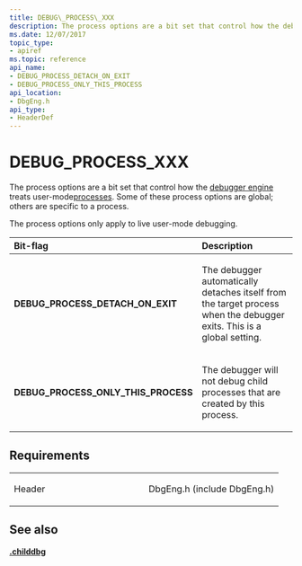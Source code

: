 ```yaml
---
title: DEBUG\_PROCESS\_XXX
description: The process options are a bit set that control how the debugger engine treats user-modeprocesses. Some of these process options are global; others are specific to a process.
ms.date: 12/07/2017
topic_type:
- apiref
ms.topic: reference
api_name:
- DEBUG_PROCESS_DETACH_ON_EXIT
- DEBUG_PROCESS_ONLY_THIS_PROCESS
api_location:
- DbgEng.h
api_type:
- HeaderDef
---
```


# DEBUG\_PROCESS\_XXX


The process options are a bit set that control how the [debugger engine](./introduction.md#debugger-engine) treats user-mode[processes](./controlling-threads-and-processes.md#processes). Some of these process options are global; others are specific to a process.

The process options only apply to live user-mode debugging.

<table>
<colgroup>
<col width="50%" />
<col width="50%" />
</colgroup>
<thead>
<tr class="header">
<th align="left">Bit-flag</th>
<th align="left">Description</th>
</tr>
</thead>
<tbody>
<tr class="odd">
<td align="left"><span id="DEBUG_PROCESS_DETACH_ON_EXIT"></span><span id="debug_process_detach_on_exit"></span>
<strong>DEBUG_PROCESS_DETACH_ON_EXIT</strong></td>
<td align="left"><p>The debugger automatically detaches itself from the target process when the debugger exits. This is a global setting.</p></td>
</tr>
<tr class="even">
<td align="left"><span id="DEBUG_PROCESS_ONLY_THIS_PROCESS"></span><span id="debug_process_only_this_process"></span>
<strong>DEBUG_PROCESS_ONLY_THIS_PROCESS</strong></td>
<td align="left"><p>The debugger will not debug child processes that are created by this process.</p></td>
</tr>
</tbody>
</table>

## Requirements

<table>
<colgroup>
<col width="50%" />
<col width="50%" />
</colgroup>
<tbody>
<tr class="odd">
<td align="left"><p>Header</p></td>
<td align="left">DbgEng.h (include DbgEng.h)</td>
</tr>
</tbody>
</table>

## <span id="see_also"></span>See also


[**.childdbg**](../debuggercmds/../debuggercmds/-childdbg--debug-child-processes-.md)

 

